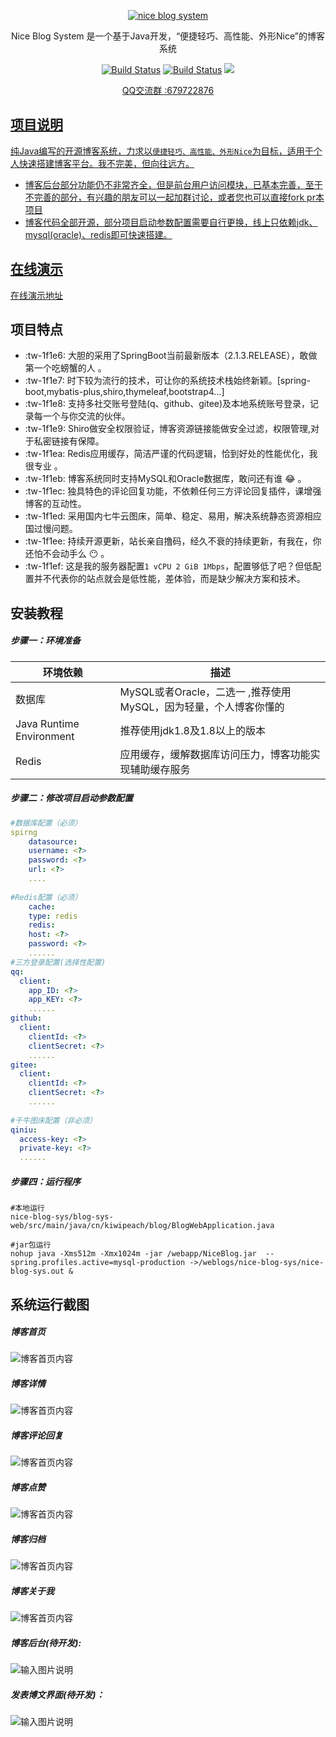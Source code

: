 <p align=center>
  <a href="http://www.kiwipeach.cn">
    <img src="https://images.gitee.com/uploads/images/2019/0329/012240_a69e0cc1_1387578.png" alt="nice blog system">
  </a>
</p>
<p align=center>
   Nice Blog System 是一个基于Java开发，“便捷轻巧、高性能、外形Nice”的博客系统
</p>

<p align="center">
  <a href="https://gitee.com/KiWiPeach/nice-blog-sys"><img alt="Build Status" src="https://img.shields.io/hexpm/l/plug.svg"></a>
    <a href="https://gitee.com/KiWiPeach/nice-blog-sys"><img alt="Build Status" src="
https://img.shields.io/shippable/5444c5ecb904a4b21567b0ff.svg"></a>
<a target="_blank" href="https://www.oracle.com/technetwork/java/javase/downloads/index.html">
		<img src="https://img.shields.io/badge/JDK-1.8+-green.svg" ></img>
	</a>

</p>
<p align="center">
 <a href="javascript:;">QQ交流群 :679722876</p>
</p>

## 项目说明

 纯Java编写的开源博客系统，力求以`便捷轻巧、高性能、外形Nice`为目标，适用于个人快速搭建博客平台。我不完美，但向往远方。
 - 博客后台部分功能仍不非常齐全，但是前台用户访问模块，已基本完善，至于不完善的部分，有兴趣的朋友可以一起加群讨论，或者您也可以直接fork pr本项目
 - 博客代码全部开源，部分项目启动参数配置需要自行更换，线上只依赖jdk、mysql(oracle)、redis即可快速搭建。
## 在线演示

[在线演示地址](http://www.kiwipeach.cn) 

## 项目特点

-   :tw-1f1e6: 大胆的采用了SpringBoot当前最新版本（2.1.3.RELEASE），敢做第一个吃螃蟹的人 。
-   :tw-1f1e7: 时下较为流行的技术，可让你的系统技术栈始终新颖。[spring-boot,mybatis-plus,shiro,thymeleaf,bootstrap4...]
-   :tw-1f1e8:  支持多社交账号登陆(q、github、gitee)及本地系统账号登录，记录每一个与你交流的伙伴。
-  :tw-1f1e9: Shiro做安全权限验证，博客资源链接能做安全过滤，权限管理,对于私密链接有保障。
-  :tw-1f1ea: Redis应用缓存，简洁严谨的代码逻辑，恰到好处的性能优化，我很专业  。
-  :tw-1f1eb: 博客系统同时支持MySQL和Oracle数据库，敢问还有谁 :joy: 。
-  :tw-1f1ec: 独具特色的评论回复功能，不依赖任何三方评论回复插件，课增强博客的互动性。
-  :tw-1f1ed: 采用国内七牛云图床，简单、稳定、易用，解决系统静态资源相应国过慢问题。
-  :tw-1f1ee: 持续开源更新，站长亲自撸码，经久不衰的持续更新，有我在，你还怕不会动手么 :no_mouth: 。
-  :tw-1f1ef: 这是我的服务器配置`1 vCPU 2 GiB 1Mbps`，配置够低了吧？但低配置并不代表你的站点就会是低性能，差体验，而是缺少解决方案和技术。

## 安装教程

##### 步骤一：环境准备

| 环境依赖                 | 描述                          |
| ------------------------ | ----------------------------- |
| 数据库                   | MySQL或者Oracle，二选一 ,推荐使用MySQL，因为轻量，个人博客你懂的      |
| Java Runtime Environment | 推荐使用jdk1.8及1.8以上的版本 |
| Redis                    | 应用缓存，缓解数据库访问压力，博客功能实现辅助缓存服务  |

##### 步骤二：修改项目启动参数配置

```yaml
#数据库配置（必须）
spirng
    datasource:
    username: <?>
    password: <?>
    url: <?>
    ....
    
#Redis配置（必须）
    cache:
    type: redis
    redis:
    host: <?>
    password: <?>
    ......	
#三方登录配置(选择性配置)
qq:
  client:
    app_ID: <?>
    app_KEY: <?>
    ......
github:
  client:
    clientId: <?>
    clientSecret: <?>
    ......
gitee:
  client:
    clientId: <?>
    clientSecret: <?>
    ......
    
#千牛图床配置（非必须）
qiniu:
  access-key: <?>
  private-key: <?>
  ......
```
##### 步骤四：运行程序

```shell
#本地运行
nice-blog-sys/blog-sys-web/src/main/java/cn/kiwipeach/blog/BlogWebApplication.java
```

```shell
#jar包运行
nohup java -Xms512m -Xmx1024m -jar /webapp/NiceBlog.jar  --spring.profiles.active=mysql-production ->/weblogs/nice-blog-sys/nice-blog-sys.out &
```


## 系统运行截图

##### 博客首页

![博客首页内容](./docs/preview/博客首页.png)

##### 博客详情

![博客首页内容](./docs/preview/博客详情.png)

##### 博客评论回复

![博客首页内容](./docs/preview/博客评论回复.png)

##### 博客点赞

![博客首页内容](./docs/preview/博客点赞.jpg)

##### 博客归档

![博客首页内容](./docs/preview/博客归档.png)

##### 博客关于我

![博客首页内容](./docs/preview/博客关于.png)

##### 博客后台(待开发):

![输入图片说明](https://images.gitee.com/uploads/images/2018/1127/113125_8043f6a4_1387578.png "屏幕截图.png")

##### 发表博文界面(待开发)：

![输入图片说明](https://images.gitee.com/uploads/images/2018/1209/113059_fa9be492_1387578.png "XSXZ(]B3KJPS6K6[71}S266.png")
